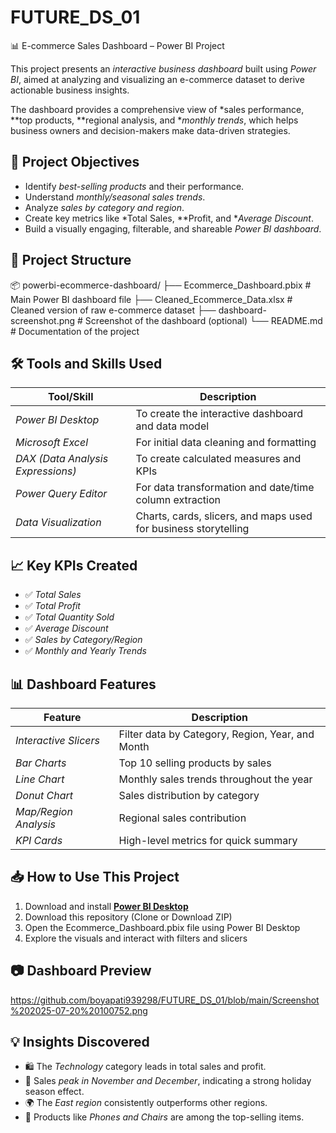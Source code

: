 # FUTURE_DS_01
📊 E-commerce Sales Dashboard – Power BI Project

This project presents an *interactive business dashboard* built using *Power BI*, aimed at analyzing and visualizing an e-commerce dataset to derive actionable business insights.

The dashboard provides a comprehensive view of *sales performance, **top products, **regional analysis, and **monthly trends*, which helps business owners and decision-makers make data-driven strategies.

## 📌 Project Objectives

- Identify *best-selling products* and their performance.
- Understand *monthly/seasonal sales trends*.
- Analyze *sales by category and region*.
- Create key metrics like *Total Sales, **Profit, and **Average Discount*.
- Build a visually engaging, filterable, and shareable *Power BI dashboard*.



## 📁 Project Structure

📦 powerbi-ecommerce-dashboard/
├── Ecommerce_Dashboard.pbix # Main Power BI dashboard file
├── Cleaned_Ecommerce_Data.xlsx # Cleaned version of raw e-commerce dataset
├── dashboard-screenshot.png # Screenshot of the dashboard (optional)
└── README.md # Documentation of the project

## 🛠 Tools and Skills Used

| Tool/Skill | Description |
|------------|-------------|
| *Power BI Desktop* | To create the interactive dashboard and data model |
| *Microsoft Excel* | For initial data cleaning and formatting |
| *DAX (Data Analysis Expressions)* | To create calculated measures and KPIs |
| *Power Query Editor* | For data transformation and date/time column extraction |
| *Data Visualization* | Charts, cards, slicers, and maps used for business storytelling |


## 📈 Key KPIs Created

- ✅ *Total Sales*
- ✅ *Total Profit*
- ✅ *Total Quantity Sold*
- ✅ *Average Discount*
- ✅ *Sales by Category/Region*
- ✅ *Monthly and Yearly Trends*


## 📊 Dashboard Features

| Feature | Description |
|---------|-------------|
| *Interactive Slicers* | Filter data by Category, Region, Year, and Month |
| *Bar Charts* | Top 10 selling products by sales |
| *Line Chart* | Monthly sales trends throughout the year |
| *Donut Chart* | Sales distribution by category |
| *Map/Region Analysis* | Regional sales contribution |
| *KPI Cards* | High-level metrics for quick summary |


## 📥 How to Use This Project

1. Download and install **[Power BI Desktop](https://powerbi.microsoft.com/en-us/downloads/)**
2. Download this repository (Clone or Download ZIP)
3. Open the Ecommerce_Dashboard.pbix file using Power BI Desktop
4. Explore the visuals and interact with filters and slicers


## 📷 Dashboard Preview
https://github.com/boyapati939298/FUTURE_DS_01/blob/main/Screenshot%202025-07-20%20100752.png

## 💡 Insights Discovered

- 🛍 The *Technology* category leads in total sales and profit.
- 📆 Sales *peak in November and December*, indicating a strong holiday season effect.
- 🌍 The *East region* consistently outperforms other regions.
- 🥇 Products like *Phones and Chairs* are among the top-selling items.

